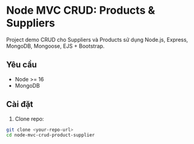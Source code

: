 # Node MVC CRUD: Products & Suppliers

Project demo CRUD cho Suppliers và Products sử dụng Node.js, Express, MongoDB, Mongoose, EJS + Bootstrap.

## Yêu cầu
- Node >= 16
- MongoDB

## Cài đặt
1. Clone repo:
```bash
git clone <your-repo-url>
cd node-mvc-crud-product-supplier
